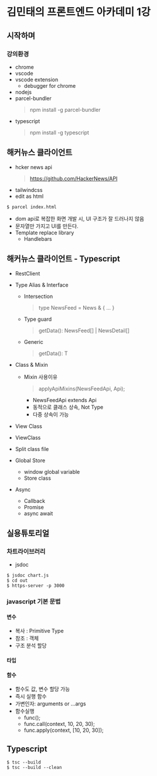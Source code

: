 # 김민태의 프론트엔드 아카데미 1강

## 시작하며

### 강의환경

- chrome
- vscode
- vscode extension
  - debugger for chrome
- nodejs
- parcel-bundler
  > npm install -g parcel-bundler
- typescript
  > npm install -g typescript

## 해커뉴스 클라이언트

- hcker news api
  > https://github.com/HackerNews/API
- tailwindcss
- edit as html

```shell
$ parcel index.html
```

- dom api로 복잡한 화면 개발 시, UI 구조가 잘 드러나지 않음
- 문자열만 가지고 UI를 만든다.
- Template replace library
  - Handlebars

## 해커뉴스 클라이언트 - Typescript

- RestClient
- Type Alias & Interface
  - Intersection
    > type NewsFeed = News & { ... }
  - Type guard
    > getData(): NewsFeed[] | NewsDetail[]
  - Generic
    > getData<T>(): T
- Class & Mixin
  - Mixin 사용이유
    > applyApiMixins(NewsFeedApi, Api);
    - NewsFeedApi extends Api
    - 동적으로 클래스 상속, Not Type
    - 다중 상속이 가능
- View Class

- ViewClass
- Split class file
- Global Store
  - window global variable
  - Store class
- Async
  - Callback
  - Promise
  - async await

## 실용튜토리얼

### 차트라이브러리

- jsdoc

```shell
$ jsdoc chart.js
$ cd out
$ https-server -p 3000
```

### javascript 기본 문법

#### 변수

- 복사 : Primitive Type
- 참조 : 객체
- 구조 분석 할당

#### 타입

#### 함수

- 함수도 값, 변수 할당 가능
- 즉시 실행 함수
- 가변인자: arguments or ...args
- 함수실행
  - func();
  - func.call(context, 10, 20, 30);
  - func.apply(context, [10, 20, 30]);

## Typescript

```shell
$ tsc --build
$ tsc --build --clean
```
